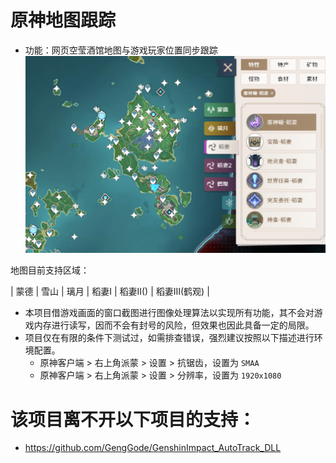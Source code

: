 # 原神地图跟踪

* 功能：网页空莹酒馆地图与游戏玩家位置同步跟踪
  ![Screenshot](screenshot.png)

地图目前支持区域：

| 蒙德 | 雪山 | 璃月 | 稻妻I | 稻妻II() | 稻妻III(鹤观) |

- 本项目借游戏画面的窗口截图进行图像处理算法以实现所有功能，其不会对游戏内存进行读写，因而不会有封号的风险，但效果也因此具备一定的局限。
- 项目仅在有限的条件下测试过，如需排查错误，强烈建议按照以下描述进行环境配置。
  - 原神客户端 > 右上角派蒙 > 设置 > 抗锯齿，设置为 `SMAA`
  - 原神客户端 > 右上角派蒙 > 设置 > 分辨率，设置为 `1920x1080`

# 该项目离不开以下项目的支持：
* https://github.com/GengGode/GenshinImpact_AutoTrack_DLL
